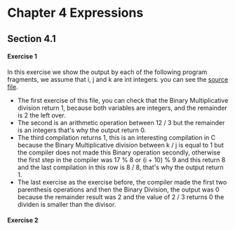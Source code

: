 # Chapter 4 Expressions
## Section 4.1
#### Exercise 1
In this exercise we show the output by each of the following program fragments, we assume that i, j and k are int integers. you can see the [source file](./Exercise4_1_1.c).

- The first exercise of this file, you can check that the Binary Multiplicative division return 1, because both variables are integers, and the remainder is 2 the left over.
- The second is an arithmetic operation between 12 / 3 but the remainder is an integers that's why the output return 0.
- The third compilation returns 1, this is an interesting compilation in C because the Binary Multiplicative division between k / j is equal to 1 but the compiler does not made this Binary operation secondly, otherwise the first step in the compiler was 17 % 8 or (i + 10) % 9 and this return 8 and the last compilation in this row is 8 / 8, that's why the output return 1.
- The last exercise as the exercise before, the compiler made the first two parenthesis operations and then the Binary Division, the output was 0 because the remainder result was 2 and the value of 2 / 3 returns 0 the dividen is smaller than the divisor.

#### Exercise 2    